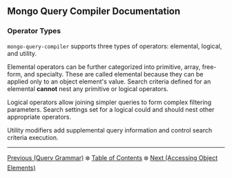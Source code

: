 ## Mongo Query Compiler Documentation

### Operator Types

`mongo-query-compiler` supports three types of operators: elemental, logical, 
and utility.  

Elemental operators can be further categorized into primitive, array, free-form, 
and specialty.  These are called elemental because they can be applied only to 
an object element's value.  Search criteria defined for an elemental **cannot** 
nest any primitive or logical operators.

Logical operators allow joining simpler queries to form complex filtering 
parameters.  Search settings set for a logical could and should nest other 
appropriate operators.

Utility modifiers add supplemental query information and control search criteria 
execution.

---

[Previous (Query Grammar)](./query-grammar.md) :snowflake: 
[Table of Contents](../README.md) :snowflake: 
[Next (Accessing Object Elements)](./accessing-object-elements.md)
